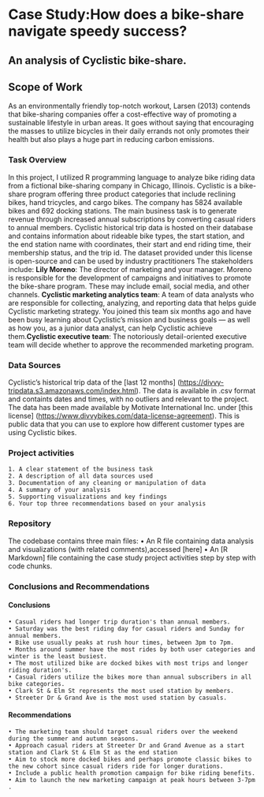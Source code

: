 # Case Study:How does a bike-share navigate speedy success?
## An analysis of Cyclistic bike-share.
## Scope of Work
As an environmentally friendly top-notch workout, Larsen (2013) contends that bike-sharing companies offer a cost-effective way of promoting a sustainable lifestyle in urban areas. It goes without saying that encouraging the masses to utilize bicycles in their daily errands not only promotes their health but also plays a huge part in reducing carbon emissions.
### Task Overview
In this project, I utilized R programming language to analyze bike riding data from a fictional bike-sharing company in Chicago, Illinois. Cyclistic is a bike-share program offering three product categories that include reclining bikes, hand tricycles, and cargo bikes. The company has 5824 available bikes and 692 docking stations. The main business task is to generate revenue through increased annual subscriptions by converting casual riders to annual members. Cyclistic historical trip data is hosted on their database and contains information about rideable bike types, the start station, and the end station name with coordinates, their start and end riding time, their membership status, and the trip id. The dataset provided under this license is open-source and can be used by industry practitioners
The stakeholders include: **Lily Moreno**: The director of marketing and your manager. Moreno is responsible for the development of campaigns and initiatives to promote the bike-share program. These may include email, social media, and other channels. **Cyclistic marketing analytics team**: A team of data analysts who are responsible for collecting, analyzing, and reporting data that helps guide Cyclistic marketing strategy. You joined this team six months ago and have been busy learning about Cyclistic’s mission and business goals — as well as how you, as a junior data analyst, can help Cyclistic achieve them.**Cyclistic executive team**: The notoriously detail-oriented executive team will decide whether to approve the recommended marketing program.
### Data Sources
Cyclistic’s historical trip data of the [last 12 months] (https://divvy-tripdata.s3.amazonaws.com/index.html). The data is available in .csv format and containts dates and times, with no outliers and relevant to the project. The data has been made available by Motivate International Inc. under [this license] (https://www.divvybikes.com/data-license-agreement). This is public data that you can use to explore how different customer types are using Cyclistic bikes.
### Project activities
    1. A clear statement of the business task
    2. A description of all data sources used
    3. Documentation of any cleaning or manipulation of data
    4. A summary of your analysis
    5. Supporting visualizations and key findings
    6. Your top three recommendations based on your analysis
### Repository
The codebase contains three main files:
    • An R file containing data analysis and visualizations (with related comments),accessed [here]
    • An [R Markdown] file containing the case study project activities step by step with code chunks.
   
    
### Conclusions and Recommendations
#### Conclusions
    • Casual riders had longer trip duration's than annual members.
    • Saturday was the best riding day for casual riders and Sunday for annual members.
    • Bike use usually peaks at rush hour times, between 3pm to 7pm.
    • Months around summer have the most rides by both user categories and winter is the least busiest.
    • The most utilized bike are docked bikes with most trips and longer riding duration's.
    • Casual riders utilize the bikes more than annual subscribers in all bike categories.
    • Clark St & Elm St represents the most used station by members.
    • Streeter Dr & Grand Ave is the most used station by casuals.
#### Recommendations
    • The marketing team should target casual riders over the weekend during the summer and autumn seasons.
    • Approach casual riders at Streeter Dr and Grand Avenue as a start station and Clark St & Elm St as the end station
    • Aim to stock more docked bikes and perhaps promote classic bikes to the new cohort since casual riders ride for longer durations.
    • Include a public health promotion campaign for bike riding benefits.
    • Aim to launch the new marketing campaign at peak hours between 3-7pm .
    


